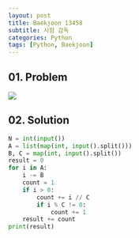 ```yaml
---
layout: post
title: Baekjoon 13458
subtitle: 시험 감독
categories: Python
tags: [Python, Baekjoon]
---
```


## 01. Problem

<img src="https://github.com/WoojinJeonkr/WoojinJeonkr.github.io/blob/main/assets/images/post_image/baekjoon_13458.png?raw=true">

## 02. Solution

```Python
N = int(input())
A = list(map(int, input().split()))
B, C = map(int, input().split())
result = 0
for i in A:
    i -= B
    count = 1
    if i > 0:
        count += i // C
        if i % C != 0:
            count += 1
    result += count
print(result)
```
